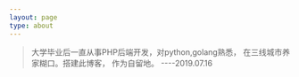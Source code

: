 ```yaml
---
layout: page
type: about
---
```


> 大学毕业后一直从事PHP后端开发，对python,golang熟悉， 在三线城市养家糊口。搭建此博客， 作为自留地。 ----2019.07.16
